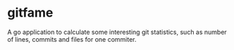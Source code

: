# gitfame
A go application to calculate some interesting git statistics, such as number of lines, commits and files for one commiter.
